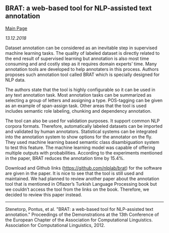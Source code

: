 ## BRAT: a web-based tool for NLP-assisted text annotation

[Main Page](index.html)

*13.12.2018*

Dataset annotation can be considered as an inevitable step in supervised machine learning tasks. The quality of labeled dataset is directly related to the end result of supervised learning but annotation is also most time consuming and and costly step as it requires domain experts’ time. Many annotation tools are developed to help annotaters in this process. Authors proposes such annotation tool called BRAT which is specially designed for NLP data.

The authors state that the tool is highly configurable so it can be used in any text annotation task. Most annotation tasks can be summarized as selecting a group of letters and assigning a type. POS-tagging can be given as an example of span-assign task. Other areas that the tool is used includes semantic role labeling, chunking and dependency annotation.

The tool can also be used for validation purposes. It support common NLP corpora formats. Therefore, automatically labeled datasets can be imported and validated by human annotators. Statistical systems can be integrated into the annotation system to show options for the annotator on the fly. They used machine learning based semantic class disambiguation system to test this feature. The machine learning model was capable of offering multiple outputs with probabilities. According to the experiments mentioned in the paper, BRAT reduces the annotation time by 15.4%.

Download and Github links (https://github.com/nlplab/brat) for the software are given in the paper. It is nice to see that the tool is still used and maintained. We had planned to review another paper about the annotation tool that is mentioned in Oflazer’s Turkish Language Processing book but we couldn’t access the tool from the links on the book. Therefore, we decided to review this paper instead.

------

Stenetorp, Pontus, et al. "BRAT: a web-based tool for NLP-assisted text annotation." Proceedings of the Demonstrations at the 13th Conference of the European Chapter of the Association for Computational Linguistics. Association for Computational Linguistics, 2012.